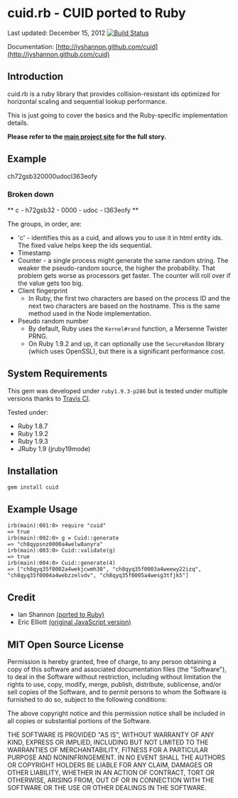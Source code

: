 # cuid.rb - CUID ported to Ruby
Last updated: December 15, 2012
[![Build Status](https://travis-ci.org/iyshannon/cuid.png)](https://travis-ci.org/iyshannon/cuid)

Documentation: [http://iyshannon.github.com/cuid](http://iyshannon.github.com/cuid)

## Introduction

cuid.rb is a ruby library that provides collision-resistant ids optimized for horizontal scaling and sequential lookup performance.

This is just going to cover the basics and the Ruby-specific implementation details.

**Please refer to the [main project site](http://usecuid.org) for the full story.**

## Example

ch72gsb320000udocl363eofy

### Broken down

** c - h72gsb32 - 0000 - udoc - l363eofy **

The groups, in order, are:

* 'c' - identifies this as a cuid, and allows you to use it in html entity ids. The fixed value helps keep the ids sequential.
* Timestamp
* Counter - a single process might generate the same random string. The weaker the pseudo-random source, the higher the probability. That problem gets worse as processors get faster. The counter will roll over if the value gets too big.
* Client fingerprint
    * In Ruby, the first two characters are based on the process ID and the next two characters are based on the hostname.  This is the same method used in the Node implementation.
* Pseudo random number
    * By default, Ruby uses the `Kernel#rand` function, a Mersenne Twister PRNG.
    * On Ruby 1.9.2 and up, it can optionally use the `SecureRandom` library (which uses OpenSSL), but there is a significant performance cost.

## System Requirements

This gem was developed under `ruby1.9.3-p286` but is tested under multiple versions thanks to [Travis CI](http://www.travis-ci.org).

Tested under:

* Ruby 1.8.7
* Ruby 1.9.2
* Ruby 1.9.3
* JRuby 1.9 (jruby19mode)

## Installation

    gem install cuid

## Example Usage

    irb(main):001:0> require "cuid" 
    => true
    irb(main):002:0> g = Cuid::generate
    => "ch8qypsnz0000a4welw8anyra"
    irb(main):003:0> Cuid::validate(g)
    => true
    irb(main):004:0> Cuid::generate(4)
    => ["ch8qyq35f0002a4wekjcwmh30", "ch8qyq35f0003a4weewy22izq", "ch8qyq35f0004a4webzzelvdv", "ch8qyq35f0005a4wesg3tfjk5"]    

## Credit

* Ian Shannon [(ported to Ruby)](http://github.com/iyshannon/cuid)
* Eric Elliott [(original JavaScript version)](http://github.com/dilvie/cuid)

## MIT Open Source License

Permission is hereby granted, free of charge, to any person obtaining a copy of this software and associated documentation files (the "Software"), to deal in the Software without restriction, including without limitation the rights to use, copy, modify, merge, publish, distribute, sublicense, and/or sell copies of the Software, and to permit persons to whom the Software is furnished to do so, subject to the following conditions:

The above copyright notice and this permission notice shall be included in all copies or substantial portions of the Software.

THE SOFTWARE IS PROVIDED "AS IS", WITHOUT WARRANTY OF ANY KIND, EXPRESS OR IMPLIED, INCLUDING BUT NOT LIMITED TO THE WARRANTIES OF MERCHANTABILITY, FITNESS FOR A PARTICULAR PURPOSE AND NONINFRINGEMENT. IN NO EVENT SHALL THE AUTHORS OR COPYRIGHT HOLDERS BE LIABLE FOR ANY CLAIM, DAMAGES OR OTHER LIABILITY, WHETHER IN AN ACTION OF CONTRACT, TORT OR OTHERWISE, ARISING FROM, OUT OF OR IN CONNECTION WITH THE SOFTWARE OR THE USE OR OTHER DEALINGS IN THE SOFTWARE.
